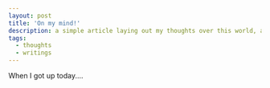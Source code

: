 ```yaml
---
layout: post
title: 'On my mind!'
description: a simple article laying out my thoughts over this world, and how I feel each day when I get up..
tags:
  - thoughts
  - writings
---
```


When I got up today....
